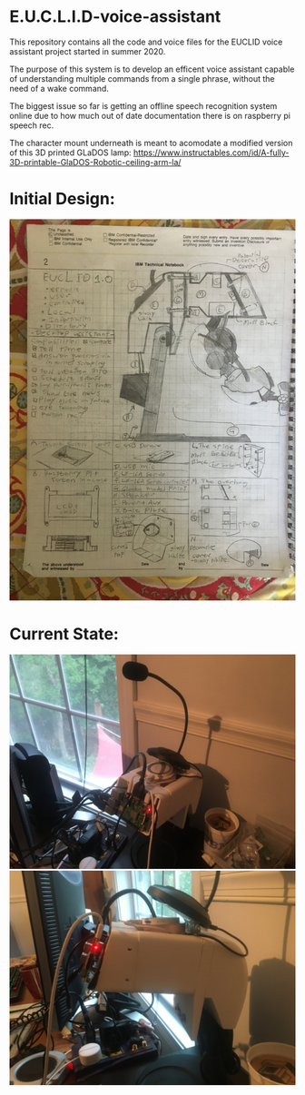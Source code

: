 # E.U.C.L.I.D-voice-assistant

This repository contains all the code and voice files for the EUCLID voice assistant project started in summer 2020.

The purpose of this system is to develop an efficent voice assistant capable of understanding multiple commands from a single phrase, without the need of a wake command. 

The biggest issue so far is getting an offline speech recognition system online due to how much out of date documentation there is on raspberry pi speech rec.

The character mount underneath is meant to acomodate a modified version of this 3D printed GLaDOS lamp:
https://www.instructables.com/id/A-fully-3D-printable-GlaDOS-Robotic-ceiling-arm-la/


# Initial Design:
![alt text](IMG_1985.JPG)

# Current State:
![alt text](IMG_2018.JPG)
![alt text](IMG_2019.JPG)
